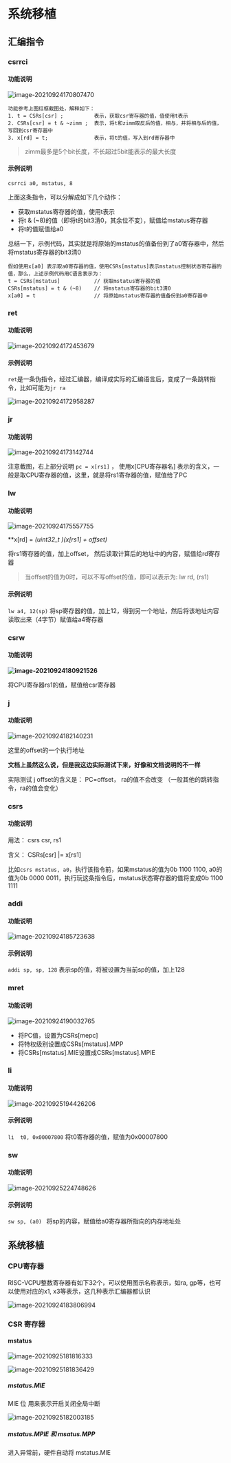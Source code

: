 # 系统移植

## 汇编指令

### csrrci

#### 功能说明

![image-20210924170807470](figures/image-20210924170807470.png)

```
功能参考上图红框截图处，解释如下：
1. t = CSRs[csr] ;  		表示，获取csr寄存器的值，值使用t表示
2. CSRs[csr] = t & ~zimm ;  表示，将t和zimm取反后的值，相与，并将相与后的值，写回到csr寄存器中
3. x[rd] = t; 				表示，将t的值，写入到rd寄存器中
```

> zimm最多是5个bit长度，不长超过5bit能表示的最大长度



#### 示例说明

`csrrci a0, mstatus, 8`

上面这条指令，可以分解成如下几个动作：

- 获取mstatus寄存器的值，使用t表示
- 将t & (~8)的值（即将t的bit3清0，其余位不变），赋值给mstatus寄存器
- 将t的值赋值给a0

总结一下，示例代码，其实就是将原始的mstatus的值备份到了a0寄存器中，然后将mstatus寄存器的bit3清0

```
假如使用x[a0] 表示取a0寄存器的值，使用CSRs[mstatus]表示mstatus控制状态寄存器的值，那么，上述示例代码用C语言表示为：
t = CSRs[mstatus]			// 获取mstatus寄存器的值
CSRs[mstatus] = t & (~8)	// 将mstatus寄存器的bit3清0
x[a0] = t					// 将原始mstatus寄存器的值备份到a0寄存器中

```





### ret

#### 功能说明

![image-20210924172453679](figures/image-20210924172453679.png)

#### 示例说明
`ret`是一条伪指令，经过汇编器，编译成实际的汇编语言后，变成了一条跳转指令，比如可能为`jr ra`

![image-20210924172958287](figures/image-20210924172958287.png)



### jr

#### 功能说明

![image-20210924173142744](figures/image-20210924173142744.png)



注意截图，右上部分说明 `pc = x[rs1]` ， 使用x[CPU寄存器名] 表示的含义，一般是取CPU寄存器的值，这里，就是将rs1寄存器的值，赋值给了PC 



### lw

#### 功能说明

![image-20210924175557755](figures/image-20210924175557755.png)

**x[rd] = *(uint32_t *)(x[rs1] + offset)**

将rs1寄存器的值，加上offset， 然后读取计算后的地址中的内容，赋值给rd寄存器

>当offset的值为0时，可以不写offset的值，即可以表示为: lw rd, (rs1)

#### 示例说明

`lw a4, 12(sp)`   将sp寄存器的值，加上12，得到另一个地址，然后将该地址内容读取出来（4字节）赋值给a4寄存器



### csrw

#### 功能说明

**![image-20210924180921526](figures/image-20210924180921526.png)**

将CPU寄存器rs1的值，赋值给csr寄存器



### j

#### 功能说明

![image-20210924182140231](figures/image-20210924182140231.png)

这里的offset的一个执行地址



**文档上虽然这么说，但是我这边实际测试下来，好像和文档说明的不一样**

实际测试 j offset的含义是： PC=offset， ra的值不会改变 （一般其他的跳转指令，ra的值会变化）





### csrs

#### 功能说明

用法： csrs csr, rs1

含义： CSRs[csr] |= x[rs1]

比如`csrs mstatus, a0`，执行该指令前，如果mstatus的值为0b 1100 1100, a0的值为0b 0000 0011，执行玩这条指令后，mstatus状态寄存器的值将变成0b 1100 1111



### addi

#### 功能说明

![image-20210924185723638](figures/image-20210924185723638.png)



#### 示例说明

`addi sp, sp, 128` 表示sp的值，将被设置为当前sp的值，加上128



### mret

#### 功能说明

![image-20210924190032765](figures/image-20210924190032765.png)

- 将PC值，设置为CSRs[mepc]
- 将特权级别设置成CSRs[mstatus].MPP
- 将CSRs[mstatus].MIE设置成CSRs[mstatus].MPIE



### li

#### 功能说明

![image-20210925194426206](figures/image-20210925194426206.png)



#### 示例说明

`li  t0, 0x00007800` 将t0寄存器的值，赋值为0x00007800





### sw

#### 功能说明

![image-20210925224748626](figures/image-20210925224748626.png)



#### 示例说明

`sw sp, (a0) ` 将sp的内容，赋值给a0寄存器所指向的内存地址处





## 系统移植

### CPU寄存器

RISC-VCPU整数寄存器有如下32个，可以使用图示名称表示，如ra, gp等，也可以使用对应的x1, x3等表示，这几种表示汇编器都认识

![image-20210924183806994](figures/image-20210924183806994.png)

### CSR 寄存器

#### mstatus 

![image-20210925181816333](figures/image-20210925181816333.png)

![image-20210925181836429](figures/image-20210925181836429.png)



##### mstatus.MIE

MIE 位 用来表示开启关闭全局中断

![image-20210925182003185](figures/image-20210925182003185.png)

##### mstatus.MPIE 和 msatus.MPP

进入异常前，硬件自动将 mstatus.MIE

